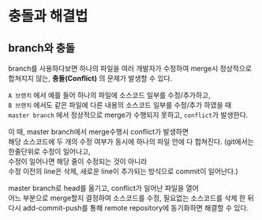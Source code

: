 # 충돌과 해결법

## branch와 충돌

branch를 사용하다보면 하나의 파일을 여러 개발자가 수정하여 merge시 정상적으로  
합쳐지지 않는, **충돌(Conflict)** 의 문제가 발생할 수 있다.  

`A 브랜치` 에서 예를 들어 하나의 파일에 소스코드 일부를 수정/추가하고,  
`B 브랜치` 에서도 같은 파일에 다른 내용의 소스코드 일부를 수정/추가 하였을 때  
`master branch` 에서 정상적으로 merge가 수행되지 못하고, `conflict`가 발생한다.

이 때, master branch에서 merge수행시 conflict가 발생하면  
해당 소스코드에 두 개의 수정 여부가 동시에 하나의 파일 안에 다 합쳐진다.
(git에서는 한줄단위로 수정이 일어나고,  
수정이 일어나면 해당 줄이 수정되는 것이 아니라  
수정 이전의 line은 삭제, 새로운 line이 추가되는 방식으로 commit이 일어난다.)

master branch로 head를 옮기고, conflict가 일어난 파일을 열어  
어느 부분으로 merge할지 결정하여 소스코드를 수정, 필요없는 소스코드를 삭제 한 뒤  
다시 add-commit-push를 통해 remote repository에 동기화하면 해결할 수 있다.
